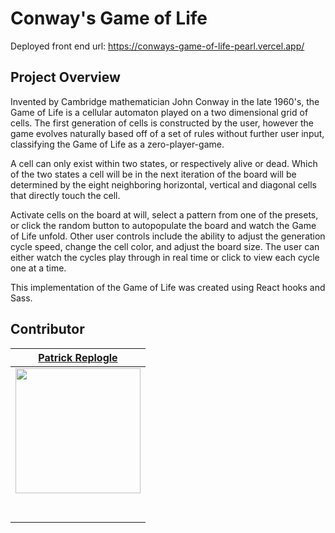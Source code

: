 # Conway's Game of Life

Deployed front end url: https://conways-game-of-life-pearl.vercel.app/

## Project Overview

Invented by Cambridge mathematician John Conway in the late 1960's, the Game of Life is a cellular automaton played on a two dimensional
grid of cells. The first generation of cells is constructed by the user, however the game evolves naturally based off of a set of rules
without further user input, classifying the Game of Life as a zero-player-game.

A cell can only exist within two states, or respectively alive or dead. Which of the two states a cell will be in the next iteration of the board will be determined by the eight neighboring horizontal, vertical and diagonal cells that directly touch the cell.

Activate cells on the board at will, select a pattern from one of the presets, or click the random button to autopopulate the board and
watch the Game of Life unfold. Other user controls include the ability to adjust the generation cycle speed, change the cell color, and adjust the board size. The user can either watch the cycles play through in real time or click to view each cycle one at a time.

This implementation of the Game of Life was created using React hooks and Sass.

## Contributor

|                                                          [Patrick Replogle](https://github.com/patrick-replogle)                                                          |
| :-----------------------------------------------------------------------------------------------------------------------------------------------------------------------: |
| [<img src="https://avatars2.githubusercontent.com/u/50844285?s=400&u=7ffa88c4c221bf888b1771fec72530ac156d90c6&v=4" width = "200" />](https://github.com/patrick-replogle) |
|                                       [<img src="https://github.com/favicon.ico" width="15"> ](https://github.com/patrick-replogle)                                       |
|                [ <img src="https://static.licdn.com/sc/h/al2o9zrvru7aqj8e1x2rzsrca" width="15"> ](https://www.linkedin.com/in/patrick-replogle-409a92193/)                |
